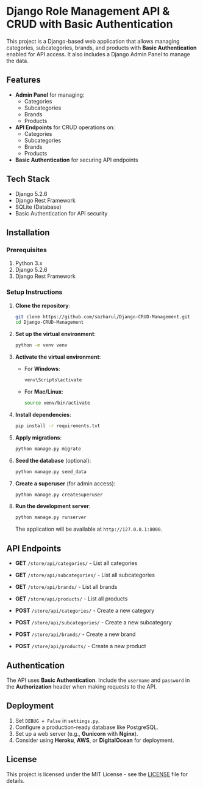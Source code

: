 # Django Role Management API & CRUD with Basic Authentication

This project is a Django-based web application that allows managing categories, subcategories, brands, and products with **Basic Authentication** enabled for API access. It also includes a Django Admin Panel to manage the data.

## Features

- **Admin Panel** for managing:
  - Categories
  - Subcategories
  - Brands
  - Products
- **API Endpoints** for CRUD operations on:
  - Categories
  - Subcategories
  - Brands
  - Products
- **Basic Authentication** for securing API endpoints

## Tech Stack

- Django 5.2.6
- Django Rest Framework
- SQLite (Database)
- Basic Authentication for API security

## Installation

### Prerequisites

1. Python 3.x
2. Django 5.2.6
3. Django Rest Framework

### Setup Instructions

1. **Clone the repository**:

    ```bash
    git clone https://github.com/sazharul/Django-CRUD-Management.git
    cd Django-CRUD-Management
    ```

2. **Set up the virtual environment**:

    ```bash
    python -m venv venv
    ```

3. **Activate the virtual environment**:

    - For **Windows**:
      ```bash
      venv\Scripts\activate
      ```

    - For **Mac/Linux**:
      ```bash
      source venv/bin/activate
      ```

4. **Install dependencies**:

    ```bash
    pip install -r requirements.txt
    ```

5. **Apply migrations**:

    ```bash
    python manage.py migrate
    ```

6. **Seed the database** (optional):

    ```bash
    python manage.py seed_data
    ```

7. **Create a superuser** (for admin access):

    ```bash
    python manage.py createsuperuser
    ```

8. **Run the development server**:

    ```bash
    python manage.py runserver
    ```

    The application will be available at `http://127.0.0.1:8000`.

## API Endpoints

- **GET** `/store/api/categories/` - List all categories
- **GET** `/store/api/subcategories/` - List all subcategories
- **GET** `/store/api/brands/` - List all brands
- **GET** `/store/api/products/` - List all products

- **POST** `/store/api/categories/` - Create a new category
- **POST** `/store/api/subcategories/` - Create a new subcategory
- **POST** `/store/api/brands/` - Create a new brand
- **POST** `/store/api/products/` - Create a new product

## Authentication

The API uses **Basic Authentication**. Include the `username` and `password` in the **Authorization** header when making requests to the API.

## Deployment

1. Set `DEBUG = False` in `settings.py`.
2. Configure a production-ready database like PostgreSQL.
3. Set up a web server (e.g., **Gunicorn** with **Nginx**).
4. Consider using **Heroku**, **AWS**, or **DigitalOcean** for deployment.

## License

This project is licensed under the MIT License - see the [LICENSE](LICENSE) file for details.
